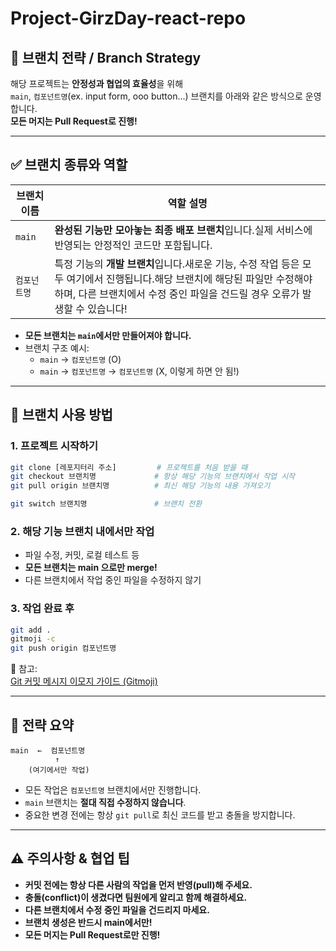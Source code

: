 # Project-GirzDay-react-repo

## 🌿 브랜치 전략 / Branch Strategy

해당 프로젝트는 **안정성과 협업의 효율성**을 위해  
`main`, `컴포넌트명`(ex. input form, ooo button...) 브랜치를 아래와 같은 방식으로 운영합니다.  
**모든 머지는 Pull Request로 진행!**

---

## ✅ 브랜치 종류와 역할

| 브랜치 이름      | 역할 설명                                                                                 |
|------------------|------------------------------------------------------------------------------------------|
| `main`           | **완성된 기능만 모아놓는 최종 배포 브랜치**입니다.실제 서비스에 반영되는 안정적인 코드만 포함됩니다. |
| `컴포넌트명`     | 특정 기능의 **개발 브랜치**입니다.새로운 기능, 수정 작업 등은 모두 여기에서 진행됩니다.해당 브랜치에 해당된 파일만 수정해야 하며, 다른 브랜치에서 수정 중인 파일을 건드릴 경우 오류가 발생할 수 있습니다! |

- **모든 브랜치는 `main`에서만 만들어져야 합니다.**
- 브랜치 구조 예시:  
    - `main` → `컴포넌트명` (O)  
    - `main` → `컴포넌트명` → `컴포넌트명` (X, 이렇게 하면 안 됨!)

---

## 🔧 브랜치 사용 방법

### 1. 프로젝트 시작하기

```bash
git clone [레포지터리 주소]         # 프로젝트를 처음 받을 때
git checkout 브랜치명             # 항상 해당 기능의 브랜치에서 작업 시작
git pull origin 브랜치명          # 최신 해당 기능의 내용 가져오기

git switch 브랜치명               # 브랜치 전환
```

### 2. 해당 기능 브랜치 내에서만 작업

- 파일 수정, 커밋, 로컬 테스트 등
- **모든 브랜치는 main 으로만 merge!**
- 다른 브랜치에서 작업 중인 파일을 수정하지 않기

### 3. 작업 완료 후

```bash
git add .
gitmoji -c 
git push origin 컴포넌트명
```

🔗 참고:  
[Git 커밋 메시지 이모지 가이드 (Gitmoji)](https://inpa.tistory.com/entry/GIT-%E2%9A%A1%EF%B8%8F-Gitmoji-%EC%82%AC%EC%9A%A9%EB%B2%95-Gitmoji-cli)

---

## 🧠 전략 요약

```
main  ←  컴포넌트명
          ↑
    (여기에서만 작업)
```

- 모든 작업은 `컴포넌트명` 브랜치에서만 진행합니다.
- `main` 브랜치는 **절대 직접 수정하지 않습니다**.
- 중요한 변경 전에는 항상 `git pull`로 최신 코드를 받고 충돌을 방지합니다.

---

## ⚠️ 주의사항 & 협업 팁

- **커밋 전에는 항상 다른 사람의 작업을 먼저 반영(pull)해 주세요.**
- **충돌(conflict)이 생겼다면 팀원에게 알리고 함께 해결하세요.**
- **다른 브랜치에서 수정 중인 파일을 건드리지 마세요.**
- **브랜치 생성은 반드시 main에서만!**
- **모든 머지는 Pull Request로만 진행!**
